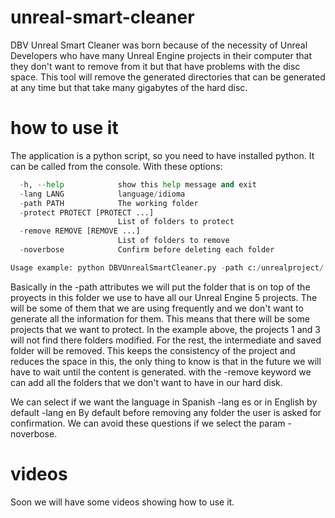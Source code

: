 # unreal-smart-cleaner
DBV Unreal Smart Cleaner was born because of the necessity of Unreal Developers who have many Unreal Engine projects in their computer that they don't want to remove from it but that have problems with the disc space. This tool will remove the generated directories that can be generated at any time but that take many gigabytes of the hard disc.

# how to use it
The application is a python script, so you need to have installed python. It can be called from the console. With these options:
```python
  -h, --help            show this help message and exit
  -lang LANG            language/idioma
  -path PATH            The working folder
  -protect PROTECT [PROTECT ...]
                        List of folders to protect
  -remove REMOVE [REMOVE ...]
                        List of folders to remove
  -noverbose            Confirm before deleting each folder

Usage example: python DBVUnrealSmartCleaner.py -path c:/unrealproject/ -protect project1 project3 -remove intermediate saved
```
Basically in the 
-path attributes we will put the folder that is on top of the proyects in this folder we use to have all our Unreal Engine 5 projects. The will be some of them that we are using frequently and we don't want to generate all the information for them. This means that there will be some projects that we want to protect. In the example above, the projects 1 and 3 will not find there folders modified. For the rest, the intermediate and saved folder will be removed. This keeps the consistency of the project and reduces the space in this, the only thing to know is that in the future we will have to wait until the content is generated. with the -remove keyword we can add all the folders that we don't want to have in our hard disk.

We can select if we want the language in Spanish -lang es or in English by default -lang en
By default before removing any folder the user is asked for confirmation. We can avoid these questions if we select the param -noverbose.

# videos
Soon we will have some videos showing how to use it.
